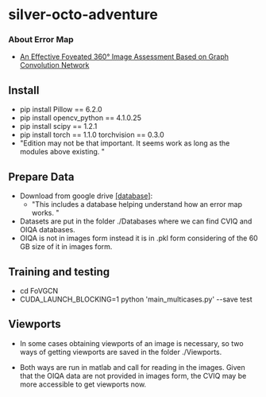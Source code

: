 # silver-octo-adventure

### About Error Map

- [An Effective Foveated 360° Image Assessment Based on Graph Convolution Network](https://ieeexplore.ieee.org/abstract/document/9878309)

## Install

- pip install Pillow == 6.2.0
- pip install opencv_python == 4.1.0.25
- pip install scipy == 1.2.1
- pip install torch == 1.1.0 torchvision == 0.3.0
- "Edition may not be that important. It seems work as long as the modules above existing. "

## Prepare Data

- Download from google drive [[database]](https://drive.google.com/drive/folders/1dmJ8QwNekwM6QNYBg8LvZYW2k9SWRUpL?usp=sharing): 
    - "This includes a database helping understand how an error map works. "
- Datasets are put in the folder ./Databases where we can find CVIQ and OIQA databases.
- OIQA is not in images form instead it is in .pkl form considering of the 60 GB size of it in images form.

## Training and testing

- cd FoVGCN
- CUDA_LAUNCH_BLOCKING=1 python 'main_multicases.py' --save test

## Viewports

- In some cases obtaining viewports of an image is necessary, so two ways of getting viewports are saved in the folder
  ./Viewports.
  
- Both ways are run in matlab and call for reading in the images. Given that the OIQA data are not provided in images
  form, the CVIQ may be more accessible to get viewports now. 
  
